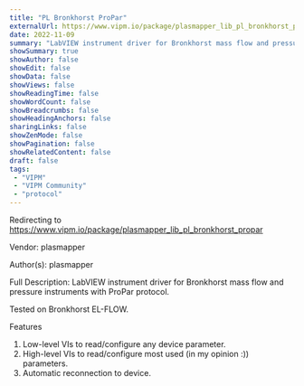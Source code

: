 ```yaml
---
title: "PL Bronkhorst ProPar"
externalUrl: https://www.vipm.io/package/plasmapper_lib_pl_bronkhorst_propar
date: 2022-11-09
summary: "LabVIEW instrument driver for Bronkhorst mass flow and pressure instruments with ProPar protocol"
showSummary: true
showAuthor: false
showEdit: false
showData: false
showViews: false
showReadingTime: false
showWordCount: false
showBreadcrumbs: false
showHeadingAnchors: false
sharingLinks: false
showZenMode: false
showPagination: false
showRelatedContent: false
draft: false
tags:
 - "VIPM"
 - "VIPM Community"
 - "protocol"
---
```


Redirecting to https://www.vipm.io/package/plasmapper_lib_pl_bronkhorst_propar

Vendor: plasmapper

Author(s): plasmapper
 
Full Description:
LabVIEW instrument driver for Bronkhorst mass flow and pressure instruments with ProPar protocol.

Tested on Bronkhorst EL-FLOW.

Features
1. Low-level VIs to read/configure any device parameter.
2. High-level VIs to read/configure most used (in my opinion :)) parameters.
3. Automatic reconnection to device.